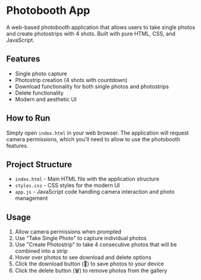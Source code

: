 # Photobooth App

A web-based photobooth application that allows users to take single photos and create photostrips with 4 shots. Built with pure HTML, CSS, and JavaScript.

## Features
- Single photo capture
- Photostrip creation (4 shots with countdown)
- Download functionality for both single photos and photostrips
- Delete functionality
- Modern and aesthetic UI

## How to Run
Simply open `index.html` in your web browser. The application will request camera permissions, which you'll need to allow to use the photobooth features.

## Project Structure
- `index.html` - Main HTML file with the application structure
- `styles.css` - CSS styles for the modern UI
- `app.js` - JavaScript code handling camera interaction and photo management

## Usage
1. Allow camera permissions when prompted
2. Use "Take Single Photo" to capture individual photos
3. Use "Create Photostrip" to take 4 consecutive photos that will be combined into a strip
4. Hover over photos to see download and delete options
5. Click the download button (💾) to save photos to your device
6. Click the delete button (🗑️) to remove photos from the gallery
